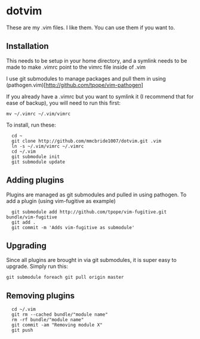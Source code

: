 # dotvim

These are my .vim files. I like them. You can use them if you want to.

## Installation

This needs to be setup in your home directory, and a symlink needs to be made to make .vimrc point to the vimrc file inside of .vim

I use git submodules to manage packages and pull them in using (pathogen.vim)[http://github.com/tpope/vim-pathogen]

If you already have a .vimrc but you want to symlink it (I recommend that for ease of backup), you will need to run this first:

`mv ~/.vimrc ~/.vim/vimrc`

To install, run these:

```
  cd ~
  git clone http://github.com/mmcbride1007/dotvim.git .vim
  ln -s ~/.vim/vimrc ~/.vimrc
  cd ~/.vim
  git submodule init
  git submodule update
```

## Adding plugins

Plugins are managed as git submodules and pulled in using pathogen. To add a plugin (using vim-fugitive as example)

```
  git submodule add http://github.com/tpope/vim-fugitive.git bundle/vim-fugitive
  git add .
  git commit -m 'Adds vim-fugitive as submodule'
```
## Upgrading

Since all plugins are brought in via git submodules, it is super easy to upgrade. Simply run this:

`git submodule foreach git pull origin master`

## Removing plugins
```
  cd ~/.vim
  git rm --cached bundle/"module name"
  rm -rf bundle/"module name"
  git commit -am "Removing module X"
  git push
```
